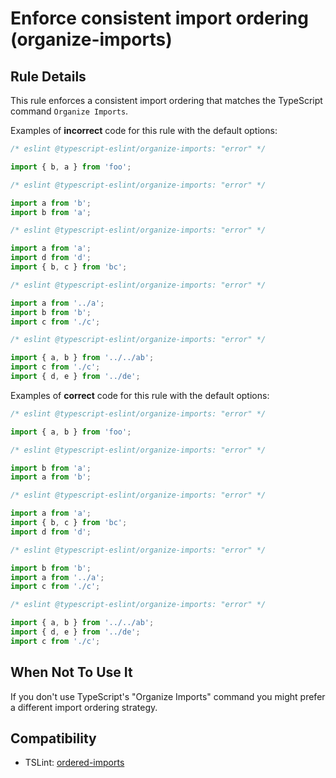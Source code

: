 # Enforce consistent import ordering (organize-imports)

## Rule Details

This rule enforces a consistent import ordering that matches the TypeScript command `Organize Imports`.

Examples of **incorrect** code for this rule with the default options:

```js
/* eslint @typescript-eslint/organize-imports: "error" */

import { b, a } from 'foo';
```

```js
/* eslint @typescript-eslint/organize-imports: "error" */

import a from 'b';
import b from 'a';
```

```js
/* eslint @typescript-eslint/organize-imports: "error" */

import a from 'a';
import d from 'd';
import { b, c } from 'bc';
```

```js
/* eslint @typescript-eslint/organize-imports: "error" */

import a from '../a';
import b from 'b';
import c from './c';
```

```js
/* eslint @typescript-eslint/organize-imports: "error" */

import { a, b } from '../../ab';
import c from './c';
import { d, e } from '../de';
```

Examples of **correct** code for this rule with the default options:

```js
/* eslint @typescript-eslint/organize-imports: "error" */

import { a, b } from 'foo';
```

```js
/* eslint @typescript-eslint/organize-imports: "error" */

import b from 'a';
import a from 'b';
```

```js
/* eslint @typescript-eslint/organize-imports: "error" */

import a from 'a';
import { b, c } from 'bc';
import d from 'd';
```

```js
/* eslint @typescript-eslint/organize-imports: "error" */

import b from 'b';
import a from '../a';
import c from './c';
```

```js
/* eslint @typescript-eslint/organize-imports: "error" */

import { a, b } from '../../ab';
import { d, e } from '../de';
import c from './c';
```

## When Not To Use It

If you don't use TypeScript's "Organize Imports" command you might prefer a different import ordering strategy.

## Compatibility

- TSLint: [ordered-imports](https://palantir.github.io/tslint/rules/ordered-imports/)
